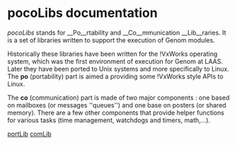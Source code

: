 pocoLibs documentation
======================

_pocoLibs_ stands for __Po__rtability and __Co__mmunication
__Lib__raries. It is a set of libraries written to support the
execution of Genom modules.

Historically these libraries have been written for the !VxWorks
operating system, which was the first environment of execution for
Genom at LAAS. Later they have been ported to Unix systems and more
specifically to Linux. The __po__ (portability) part is aimed a
providing some !VxWorks style APIs to Linux.

The __co__ (communication) part is made of two major components : one
based on mailboxes (or messages ''queues'') and one base on posters
(or shared memory). There are a few other components that provide
helper functions for various tasks (time management, watchdogs and
timers, math,...).

 
[portLib](../portLib)
[comLib](../comLib)
